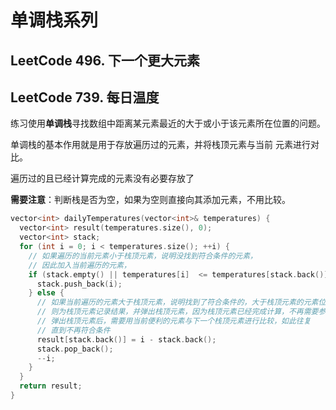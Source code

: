 # 单调栈系列

## LeetCode 496. 下一个更大元素



## LeetCode 739. 每日温度

练习使用**单调栈**寻找数组中距离某元素最近的大于或小于该元素所在位置的问题。

单调栈的基本作用就是用于存放遍历过的元素，并将栈顶元素与当前 元素进行对比。

遍历过的且已经计算完成的元素没有必要存放了

**需要注意**：判断栈是否为空，如果为空则直接向其添加元素，不用比较。

 

```cpp
vector<int> dailyTemperatures(vector<int>& temperatures) {
  vector<int> result(temperatures.size(), 0);
  vector<int> stack;
  for (int i = 0; i < temperatures.size(); ++i) {
    // 如果遍历的当前元素小于栈顶元素，说明没找到符合条件的元素，
    // 因此加入当前遍历的元素，
    if (stack.empty() || temperatures[i]  <= temperatures[stack.back()]) {
      stack.push_back(i);
    } else {
      // 如果当前遍历的元素大于栈顶元素，说明找到了符合条件的，大于栈顶元素的元素位置，
      // 则为栈顶元素记录结果，并弹出栈顶元素，因为栈顶元素已经完成计算，不再需要参与之后的比较了
      // 弹出栈顶元素后，需要用当前便利的元素与下一个栈顶元素进行比较，如此往复
      // 直到不再符合条件
      result[stack.back()] = i - stack.back();
      stack.pop_back();
      --i;
    }
  }
  return result;
}
```

